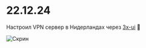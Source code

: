 # 22.12.24

Настроил VPN сервер в Нидерландах через [3x-ui](https://github.com/MHSanaei/3x-ui) 🚀  

![Скрин](https://s3.akarmain.ru/S/Sa1903a.png)

